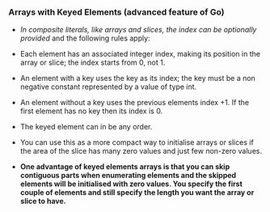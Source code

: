 ### Arrays with Keyed Elements (advanced feature of Go)

* *In composite literals, like arrays and slices, the index can be optionally provided* and the following rules apply:

* Each element has an associated integer index, making its position in the array or slice; the index starts from 0, not 1.

* An element with a key uses the key as its index; the key must be a non negative constant represented by a value of type int.

* An element without a key uses the previous elements index +1. If the first element has no key then its index is 0.

* The keyed element can in be any order.

* You can use this as a more compact way to initialise arrays or slices if the area of the slice has many zero values and just few non-zero values.

* **One advantage of keyed elements arrays is that you can skip contiguous parts when enumerating elements and the skipped elements will be initialised with zero values. You specify the first couple of elements and still specify the length you want the array or slice to have.**